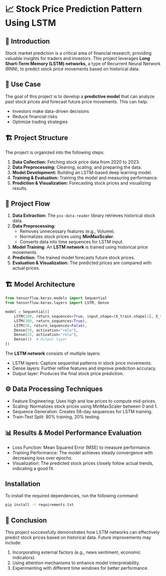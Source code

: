 # 📈 Stock Price Prediction Pattern Using LSTM

## 📌 Introduction  
Stock market prediction is a critical area of financial research, providing valuable insights for traders and investors. This project leverages **Long Short-Term Memory (LSTM) networks**, a type of Recurrent Neural Network (RNN), to predict stock price movements based on historical data.  

## 🎯 Use Case  
The goal of this project is to develop a **predictive model** that can analyze past stock prices and forecast future price movements. This can help:  
- Investors make data-driven decisions  
- Reduce financial risks  
- Optimize trading strategies  

## 🏗️ Project Structure  
The project is organized into the following steps:  
1. **Data Collection:** Fetching stock price data from 2020 to 2023.  
2. **Data Preprocessing:** Cleaning, scaling, and preparing the data.  
3. **Model Development:** Building an LSTM-based deep learning model.  
4. **Training & Evaluation:** Training the model and measuring performance.  
5. **Prediction & Visualization:** Forecasting stock prices and visualizing results.  

## 🔄 Project Flow  
1. **Data Extraction:** The `psx-data-reader` library retrieves historical stock data.  
2. **Data Preprocessing:**  
   - Removes unnecessary features (e.g., Volume).  
   - Normalizes stock prices using **MinMaxScaler**.  
   - Converts data into time sequences for LSTM input.  
3. **Model Training:** An **LSTM network** is trained using historical price movements.  
4. **Prediction:** The trained model forecasts future stock prices.  
5. **Evaluation & Visualization:** The predicted prices are compared with actual prices.  

## 🏗️ Model Architecture  

```python
from tensorflow.keras.models import Sequential
from tensorflow.keras.layers import LSTM, Dense

model = Sequential([
    LSTM(100, return_sequences=True, input_shape=(X_train.shape[1], X_train.shape[2])),
    LSTM(100, return_sequences=True),
    LSTM(50, return_sequences=False),
    Dense(50, activation="relu"),
    Dense(25, activation="relu"),
    Dense(1)  # Output layer
])
```
The **LSTM network** consists of multiple layers:  
- LSTM layers: Capture sequential patterns in stock price movements.
- Dense layers: Further refine features and improve prediction accuracy.
- Output layer: Produces the final stock price prediction.

## ⚙️ Data Processing Techniques
- Feature Engineering: Uses high and low prices to compute mid-prices.
- Scaling: Normalizes stock prices using MinMaxScaler between 0 and 1.
- Sequence Generation: Creates 58-day sequences for LSTM training.
- Train-Test Split: 80% training, 20% testing.

## 📊 Results & Model Performance Evaluation
- Loss Function: Mean Squared Error (MSE) to measure performance.
- Training Performance: The model achieves steady convergence with decreasing loss over epochs.
- Visualization: The predicted stock prices closely follow actual trends, indicating a good fit.

## Installation

To install the required dependencies, run the following command:

```bash
pip install -r requirements.txt
```

## 📌 Conclusion
This project successfully demonstrates how LSTM networks can effectively predict stock prices based on historical data. Future improvements may include:

1. Incorporating external factors (e.g., news sentiment, economic indicators).
2. Using attention mechanisms to enhance model interpretability.
3. Experimenting with different time windows for better performance.

